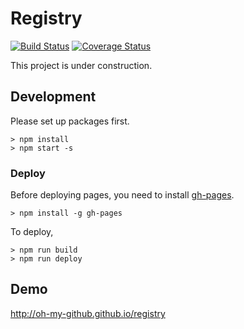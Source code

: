 # Registry 

[![Build Status](https://travis-ci.org/oh-my-github/registry.svg?branch=develop)](https://travis-ci.org/oh-my-github/registry) [![Coverage Status](https://coveralls.io/repos/github/oh-my-github/web-service/badge.svg?branch=develop)](https://coveralls.io/github/oh-my-github/web-service?branch=develop)

This project is under construction.

## Development

Please set up packages first.

```console
> npm install
> npm start -s
```

### Deploy

Before deploying pages, you need to install [gh-pages](https://github.com/tschaub/gh-pages).

```console
> npm install -g gh-pages
```

To deploy,

```console
> npm run build
> npm run deploy
```

## Demo
<http://oh-my-github.github.io/registry>
